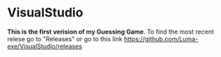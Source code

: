 # VisualStudio
**This is the first verision of my Guessing Game**. To find the most recent relese go to "Releases" or go to this link https://github.com/Luma-exe/VisualStudio/releases
